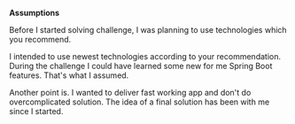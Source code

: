 **Assumptions**

<p>Before I started solving challenge, I was planning to use technologies which you recommend.<p>

<p>I intended to use newest technologies according to your recommendation.
During the challenge I could have learned some new for me Spring Boot features.
That's what I assumed.</p>

<p>Another point is. I wanted to deliver fast working app and don't do overcomplicated solution.
The idea of a final solution has been with me since I started.</p>

